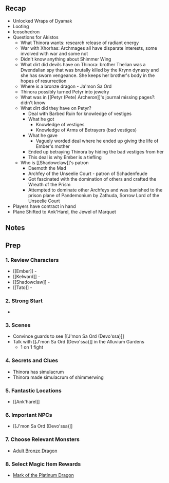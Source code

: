 
## Recap

* Unlocked Wraps of Dyamak
* Looting
* Icosohedron
* Questions for Akistos
	* What Thinora wants: research release of radiant energy
	* War with Xhorhas: Archmages all have disparate interests, some involved with war and some not
	* Didn't know anything about Shimmer Wing
	* What dirt did devils have on Thinora: brother Thelian was a Dwendalian spy that was brutally killed by the Krynn dynasty and she has sworn vengeance. She keeps her brother's body in the hopes of resurrection
	* Where is a bronze dragon - Ja'mon Sa Ord
	* Thinora possibly turned Petyr into jewelry
	* What was in [[Petyr (Pete) Archeron]]'s journal missing pages?: didn't know
	* What dirt did they have on Petyr?
		* Deal with Barbed Ruin for knowledge of vestiges
		* What he got
			* Knowledge of vestiges
			* Knowledge of Arms of Betrayers (bad vestiges)
		* What he gave
			* Vaguely worded deal where he ended up giving the life of Ember's mother
		* Ended up betraying Thinora by hiding the bad vestiges from her
		* This deal is why Ember is a tiefling
	* Who is [[Shadowclaw]]'s patron
		* Daemoth the Mad
		* Archfey of the Unseelie Court - patron of Schadenfeude
		* Got fascinated with the domination of others and crafted the Wreath of the Prism
		* Attempted to dominate other Archfeys and was banished to the prison plane of Pandemonium by Zathuda, Sorrow Lord of the Unseelie Court
* Players have contract in hand 
* Plane Shifted to Ank'Harel, the Jewel of Marquet

## Notes
## Prep
### 1. Review Characters

* [[Ember]] - 
* [[Kelward]] -
* [[Shadowclaw]] - 
* [[Tato]] - 

### 2. Strong Start

* 

### 3. Scenes

* Convince guards to see [[J'mon Sa Ord (Devo'ssa)]]
* Talk with [[J'mon Sa Ord (Devo'ssa)]] in the Alluvium Gardens
	* 1 on 1 fight

### 4. Secrets and Clues

* Thinora has simulacrum
* Thinora made simulacrum of shimmerwing

### 5. Fantastic Locations

* [[Ank'harel]]

### 6. Important NPCs

* [[J'mon Sa Ord (Devo'ssa)]]

### 7. Choose Relevant Monsters

* [Adult Bronze Dragon](<https://www.dndbeyond.com/monsters/16767-adult-bronze-dragon>)

### 8. Select Magic Item Rewards

* [Mark of the Platinum Dragon](<https://www.dndbeyond.com/magic-items/9018416-mark-of-the-platinum-dragon>)
